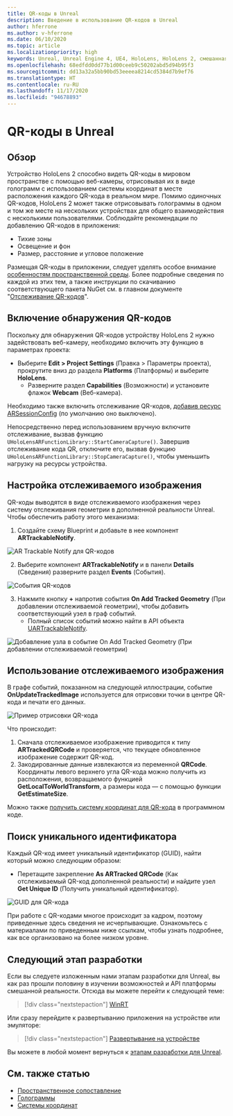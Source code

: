 ```yaml
---
title: QR-коды в Unreal
description: Введение в использование QR-кодов в Unreal
author: hferrone
ms.author: v-hferrone
ms.date: 06/10/2020
ms.topic: article
ms.localizationpriority: high
keywords: Unreal, Unreal Engine 4, UE4, HoloLens, HoloLens 2, смешанная реальность, разработка, функции, документация, руководства, голограммы, QR-коды, гарнитура смешанной реальности, гарнитура Windows Mixed Reality, гарнитура виртуальной реальности
ms.openlocfilehash: 68edfdd0dd77b1d00ceeb9c50202abd5d94b95f3
ms.sourcegitcommit: dd13a32a5bb90bd53eeeea8214cd5384d7b9ef76
ms.translationtype: HT
ms.contentlocale: ru-RU
ms.lasthandoff: 11/17/2020
ms.locfileid: "94678893"
---
```

# <a name="qr-codes-in-unreal"></a>QR-коды в Unreal

## <a name="overview"></a>Обзор

Устройство HoloLens 2 способно видеть QR-коды в мировом пространстве с помощью веб-камеры, отрисовывая их в виде голограмм с использованием системы координат в месте расположения каждого QR-кода в реальном мире.  Помимо одиночных QR-кодов, HoloLens 2 может также отрисовывать голограммы в одном и том же месте на нескольких устройствах для общего взаимодействия с несколькими пользователями. Соблюдайте рекомендации по добавлению QR-кодов в приложения:

- Тихие зоны
- Освещение и фон
- Размер, расстояние и угловое положение

Размещая QR-коды в приложении, следует уделять особое внимание [особенностям пространственной среды](../../environment-considerations-for-hololens.md). Более подробные сведения по каждой из этих тем, а также инструкции по скачиванию соответствующего пакета NuGet см. в главном документе "[Отслеживание QR-кодов](../platform-capabilities-and-apis/qr-code-tracking.md)".

## <a name="enabling-qr-detection"></a>Включение обнаружения QR-кодов
Поскольку для обнаружения QR-кодов устройству HoloLens 2 нужно задействовать веб-камеру, необходимо включить эту функцию в параметрах проекта:
- Выберите **Edit > Project Settings** (Правка > Параметры проекта), прокрутите вниз до раздела **Platforms** (Платформы) и выберите **HoloLens**.
    + Разверните раздел **Capabilities** (Возможности) и установите флажок **Webcam** (Веб-камера).  

Необходимо также включить отслеживание QR-кодов, [добавив ресурс ARSessionConfig](https://docs.microsoft.com/windows/mixed-reality/unreal-uxt-ch3#adding-the-session-asset) (по умолчанию оно выключено).

Непосредственно перед использованием вручную включите отслеживание, вызвав функцию `UHoloLensARFunctionLibrary::StartCameraCapture()`. Завершив отслеживание кода QR, отключите его, вызвав функцию `UHoloLensARFunctionLibrary::StopCameraCapture()`, чтобы уменьшить нагрузку на ресурсы устройства.

## <a name="setting-up-a-tracked-image"></a>Настройка отслеживаемого изображения

QR-коды выводятся в виде отслеживаемого изображения через систему отслеживания геометрии в дополненной реальности Unreal. Чтобы обеспечить работу этого механизма:
1. Создайте схему Blueprint и добавьте в нее компонент **ARTrackableNotify**.

![AR Trackable Notify для QR-кодов](images/unreal-spatialmapping-artrackablenotify.PNG)

2. Выберите компонент **ARTrackableNotify** и в панели **Details** (Сведения) разверните раздел **Events** (События).

![События QR-кодов](images/unreal-spatialmapping-events.PNG)

3. Нажмите кнопку **+** напротив события **On Add Tracked Geometry** (При добавлении отслеживаемой геометрии), чтобы добавить соответствующий узел в граф событий.
    - Полный список событий можно найти в API объекта [UARTrackableNotify](https://docs.unrealengine.com/API/Runtime/AugmentedReality/UARTrackableNotifyComponent/index.html).

![Добавление узла в событие On Add Tracked Geometry (При добавлении отслеживаемой геометрии)](images/unreal-qr-codes-tracked-geometry.png)

## <a name="using-a-tracked-image"></a>Использование отслеживаемого изображения
В графе событий, показанном на следующей иллюстрации, событие **OnUpdateTrackedImage** используется для отрисовки точки в центре QR-кода и печати его данных.

![Пример отрисовки QR-кода](images/unreal-qr-render.PNG)

Что происходит:
1. Сначала отслеживаемое изображение приводится к типу **ARTrackedQRCode** и проверяется, что текущее обновленное изображение содержит QR-код.  
2. Закодированные данные извлекаются из переменной **QRCode**. Координаты левого верхнего угла QR-кода можно получить из расположения, возвращаемого функцией **GetLocalToWorldTransform**, а размеры кода — с помощью функции **GetEstimateSize**.

Можно также [получить систему координат для QR-кода](https://docs.microsoft.com/windows/mixed-reality/qr-code-tracking#getting-the-coordinate-system-for-a-qr-code) в программном коде.

## <a name="finding-the-unique-id"></a>Поиск уникального идентификатора
Каждый QR-код имеет уникальный идентификатор (GUID), найти который можно следующим образом:
- Перетащите закрепление **As ARTracked QRCode** (Как отслеживаемый QR-код дополненной реальности) и найдите узел **Get Unique ID** (Получить уникальный идентификатор).

![GUID для QR-кода](images/unreal-qr-guid.PNG)

При работе с QR-кодами многое происходит за кадром, поэтому приведенные здесь сведения не исчерпывающие. Ознакомьтесь с материалами по приведенным ниже ссылкам, чтобы узнать подробнее, как все организовано на более низком уровне.

## <a name="next-development-checkpoint"></a>Следующий этап разработки

Если вы следуете изложенным нами этапам разработки для Unreal, вы как раз прошли половину в изучении возможностей и API платформы смешанной реальности. Отсюда вы можете перейти к следующей теме:

> [!div class="nextstepaction"]
> [WinRT](unreal-winRT.md)

Или сразу перейдите к развертыванию приложения на устройстве или эмуляторе:

> [!div class="nextstepaction"]
> [Развертывание на устройстве](unreal-deploying.md)

Вы можете в любой момент вернуться к [этапам разработки для Unreal](unreal-development-overview.md#3-platform-capabilities-and-apis).

## <a name="see-also"></a>См. также статью
* [Пространственное сопоставление](../../design/spatial-mapping.md)
* [Голограммы](../../discover/hologram.md)
* [Системы координат](../../design/coordinate-systems.md)
